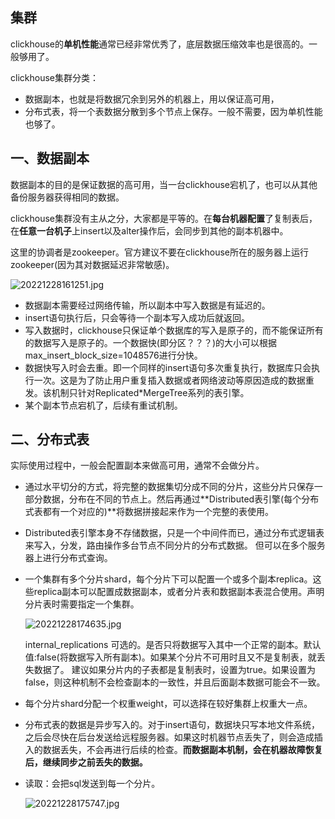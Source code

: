 ## 集群

clickhouse的**单机性能**通常已经非常优秀了，底层数据压缩效率也是很高的。一般够用了。

clickhouse集群分类：

- 数据副本，也就是将数据冗余到另外的机器上，用以保证高可用，
- 分布式表，将一个表数据分散到多个节点上保存。一般不需要，因为单机性能也够了。

## 一、数据副本

数据副本的目的是保证数据的高可用，当一台clickhouse宕机了，也可以从其他备份服务器获得相同的数据。

clickhouse集群没有主从之分，大家都是平等的。在**每台机器配置**了复制表后，在**任意一台机子**上insert以及alter操作后，会同步到其他的副本机器中。

这里的协调者是zookeeper。官方建议不要在clickhouse所在的服务器上运行zookeeper(因为其对数据延迟非常敏感)。

![20221228161251.jpg](https://pic.imgdb.cn/item/63abfaa208b68301639fb514.jpg)

- 数据副本需要经过网络传输，所以副本中写入数据是有延迟的。
- insert语句执行后，只会等待一个副本写入成功后就返回。
- 写入数据时，clickhouse只保证单个数据库的写入是原子的，而不能保证所有的数据写入是原子的。一个数据快(即分区？？？)的大小可以根据max_insert_block_size=1048576进行分快。
- 数据快写入时会去重。即一个同样的insert语句多次重复执行，数据库只会执行一次。这是为了防止用户重复插入数据或者网络波动等原因造成的数据重发。该机制只针对Replicated*MergeTree系列的表引擎。
- 某个副本节点宕机了，后续有重试机制。

## 二、分布式表

实际使用过程中，一般会配置副本来做高可用，通常不会做分片。

- 通过水平切分的方式，将完整的数据集切分成不同的分片，这些分片只保存一部分数据，分布在不同的节点上。然后再通过**Distributed表引擎(每个分布式表都有一个对应的)**将数据拼接起来作为一个完整的表使用。

- Distributed表引擎本身不存储数据，只是一个中间件而已，通过分布式逻辑表来写入，分发，路由操作多台节点不同分片的分布式数据。 但可以在多个服务器上进行分布式查询。

- 一个集群有多个分片shard，每个分片下可以配置一个或多个副本replica。这些replica副本可以配置成数据副本，或者分片表和数据副本表混合使用。声明分片表时需要指定一个集群。

  ![20221228174635.jpg](https://pic.imgdb.cn/item/63ac108708b6830163d404e9.jpg)

   internal_replications 可选的。是否只将数据写入其中一个正常的副本。默认值:false(将数据写入所有副本)。如果某个分片不可用时且又不是复制表，就丢失数据了。 建议如果分片内的子表都是复制表时，设置为true。如果设置为false，则这种机制不会检查副本的一致性，并且后面副本数据可能会不一致。

- 每个分片shard分配一个权重weight，可以选择在较好集群上权重大一点。

- 分布式表的数据是异步写入的。对于insert语句，数据块只写本地文件系统，之后会尽快在后台发送给远程服务器。如果这时机器节点丢失了，则会造成插入的数据丢失，不会再进行后续的检查。**而数据副本机制，会在机器故障恢复后，继续同步之前丢失的数据。**

- 读取：会把sql发送到每一个分片。

  ![20221228175747.jpg](https://pic.imgdb.cn/item/63ac135508b6830163d8a207.jpg)